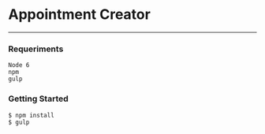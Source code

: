 # Appointment Creator
---

### Requeriments
```
Node 6
npm
gulp
```

### Getting Started
```
$ npm install
$ gulp
```
